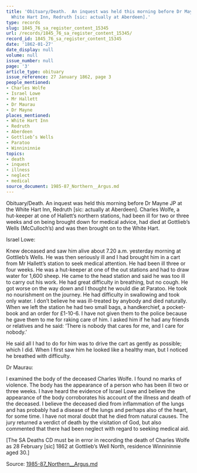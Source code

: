 ```yaml
---
title: 'Obituary/Death.  An inquest was held this morning before Dr Mayne JP at the
  White Hart Inn, Redruth [sic: actually at Aberdeen].'
type: records
slug: 1845_76_sa_register_content_15345
url: /records/1845_76_sa_register_content_15345/
record_id: 1845_76_sa_register_content_15345
date: '1862-01-27'
date_display: null
volume: null
issue_number: null
page: '3'
article_type: obituary
issue_reference: 27 January 1862, page 3
people_mentioned:
- Charles Wolfe
- Israel Lowe
- Mr Hallett
- Dr Maurau
- Dr Mayne
places_mentioned:
- White Hart Inn
- Redruth
- Aberdeen
- Gottlieb’s Wells
- Paratoo
- Winnininnie
topics:
- death
- inquest
- illness
- neglect
- medical
source_document: 1985-87_Northern__Argus.md
---
```


Obituary/Death.  An inquest was held this morning before Dr Mayne JP at the White Hart Inn, Redruth [sic: actually at Aberdeen].  Charles Wolfe, a hut-keeper at one of Hallett’s northern stations, had been ill for two or three weeks and on being brought down for medical advice, had died at Gottlieb’s Wells (McCulloch’s) and was then brought on to the White Hart.

Israel Lowe:

Knew deceased and saw him alive about 7.20 a.m. yesterday morning at Gottlieb’s Wells.  He was then seriously ill and I had brought him in a cart from Mr Hallett’s station to seek medical attention.  He had been ill three or four weeks.  He was a hut-keeper at one of the out stations and had to draw water for 1,600 sheep.  He came to the head station and said he was too ill to carry out his work.  He had great difficulty in breathing, but no cough.  He got worse on the way down and I thought he would die at Paratoo.  He took no nourishment on the journey.  He had difficulty in swallowing and took only water.  I don’t believe he was ill-treated by anybody and died naturally.  When we left the station he had two small bags, a handkerchief, a pocket-book and an order for £1-10-6.  I have not given them to the police because he gave them to me for raking care of him.  I asked him if he had any friends or relatives and he said: ‘There is nobody that cares for me, and I care for nobody.’

He said all I had to do for him was to drive the cart as gently as possible; which I did.  When I first saw him he looked like a healthy man, but I noticed he breathed with difficulty.

Dr Maurau:

I examined the body of the deceased Charles Wolfe.  I found no marks of violence.  The body has the appearance of a person who has been ill two or three weeks.  I have heard the evidence of Israel Lowe and believe the appearance of the body corroborates his account of the illness and death of the deceased.  I believe the deceased died from inflammation of the lungs and has probably had a disease of the lungs and perhaps also of the heart, for some time.  I have not moral doubt that he died from natural causes.  The jury returned a verdict of death by the visitation of God, but also commented that there had been neglect with regard to seeking medical aid.

[The SA Deaths CD must be in error in recording the death of Charles Wolfe as 28 February [sic] 1862 at Gottlieb’s Well North, residence Winnininnie aged 30.]

Source: [1985-87_Northern__Argus.md](/downloads/markdown/1985-87_Northern__Argus.md)
